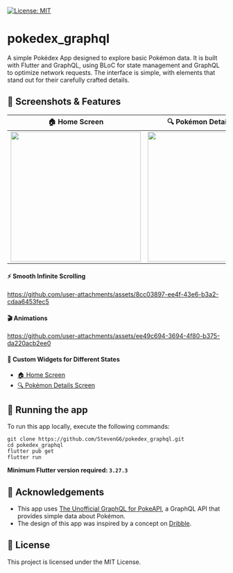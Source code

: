 [![License: MIT](https://img.shields.io/badge/license-MIT-purple.svg)](https://opensource.org/licenses/MIT)

# pokedex_graphql

A simple Pokédex App designed to explore basic Pokémon data. It is built with Flutter and GraphQL, using BLoC for state management and GraphQL to optimize network requests. The interface is simple, with elements that stand out for their carefully crafted details.

## 📸 Screenshots & Features

| 🏠 Home Screen | 🔍 Pokémon Details Screen |
|---------------|---------------------------|
| <img src="https://github.com/user-attachments/assets/8d405a22-af6c-4dc3-898c-5688517103ad" width="300"> | <img src="https://github.com/user-attachments/assets/5763f374-2d9a-402c-bde3-9d5c424c5041" width="300">

#### ⚡ Smooth Infinite Scrolling
https://github.com/user-attachments/assets/8cc03897-ee4f-43e6-b3a2-cdaa6453fec5

#### 🎬 Animations 
https://github.com/user-attachments/assets/ee49c694-3694-4f80-b375-da220acb2ee0

#### 🎨 Custom Widgets for Different States
- [🏠 Home Screen](https://github.com/user-attachments/assets/6f4c42e5-2d52-4a8a-8af0-81062c01f602)
- [🔍 Pokémon Details Screen](https://github.com/user-attachments/assets/e22358b4-1f99-476a-aa67-ea8f40797f88)

## 🚀 Running the app
To run this app locally, execute the following commands:
```
git clone https://github.com/StevenG6/pokedex_graphql.git
cd pokedex_graphql
flutter pub get
flutter run
```
**Minimum Flutter version required: `3.27.3`**


## 🙏 Acknowledgements
- This app uses [The Unofficial GraphQL for PokeAPI](https://graphql-pokeapi.vercel.app/), a GraphQL API that provides simple data about Pokémon.
- The design of this app was inspired by a concept on [Dribble](https://dribbble.com/shots/19287892-Pokemon-Neobrutalism).

## 📄 License
This project is licensed under the MIT License.
